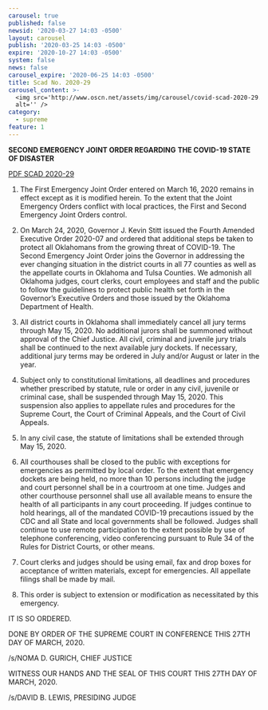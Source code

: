 ```yaml
---
carousel: true
published: false
newsid: '2020-03-27 14:03 -0500'
layout: carousel
publish: '2020-03-25 14:03 -0500'
expire: '2020-10-27 14:03 -0500'
system: false
news: false
carousel_expire: '2020-06-25 14:03 -0500'
title: Scad No. 2020-29
carousel_content: >-
  <img src='http://www.oscn.net/assets/img/carousel/covid-scad-2020-29.jpg'
  alt='' />
category:
  - supreme
feature: 1
---
```

**SECOND EMERGENCY JOINT ORDER REGARDING** 
**THE COVID-19 STATE OF DISASTER**

[PDF SCAD 2020-29](http://www.oscn.net/images/news/SCAD-2020-29.pdf)

1.	The First Emergency Joint Order entered on March 16, 2020 remains in effect except as it is modified herein. To the extent that the Joint Emergency Orders conflict with local practices, the First and Second Emergency Joint Orders control.

2.	On March 24, 2020, Governor J. Kevin Stitt issued the Fourth Amended Executive Order 2020-07 and ordered that additional steps be taken to protect all Oklahomans from the growing threat of COVID-19.  The Second Emergency Joint Order joins the Governor in addressing the ever changing situation in the district courts in all 77 counties as well as the appellate courts in Oklahoma and Tulsa Counties. We admonish all Oklahoma judges, court clerks, court employees and staff and the public to follow the guidelines to protect public health set forth in the Governor’s Executive Orders and those issued by the Oklahoma Department of Health. 

3.	All district courts in Oklahoma shall immediately cancel all jury terms through May 15, 2020.  No additional jurors shall be summoned without approval of the Chief Justice.  All civil, criminal and juvenile jury trials shall be continued to the next available jury dockets.  If necessary, additional jury terms may be ordered in July and/or August or later in the year.

4.	Subject only to constitutional limitations, all deadlines and procedures whether prescribed by statute, rule or order in any civil, juvenile or criminal case, shall be suspended through May 15, 2020. This suspension also applies to appellate rules and procedures for the Supreme Court, the Court of Criminal Appeals, and the Court of Civil Appeals.  

5.	In any civil case, the statute of limitations shall be extended through May 15, 2020. 

6.	All courthouses shall be closed to the public with exceptions for emergencies as permitted by local order.   To the extent that emergency dockets are being held, no more than 10 persons including the judge and court personnel shall be in a courtroom at one time.  Judges and other courthouse personnel shall use all available means to ensure the health of all participants in any court proceeding. If judges continue to hold hearings, all of the mandated COVID-19 precautions issued by the CDC and all State and local governments shall be followed.  Judges shall continue to use remote participation to the extent possible by use of telephone conferencing, video conferencing pursuant to Rule 34 of the Rules for District Courts, or other means. 

7.	Court clerks and judges should be using email, fax and drop boxes for acceptance of written materials, except for emergencies.  All appellate filings shall be made by mail. 

8.	This order is subject to extension or modification as necessitated by this emergency.


IT IS SO ORDERED.   

DONE BY ORDER OF THE SUPREME COURT IN CONFERENCE THIS 27TH DAY OF MARCH, 2020.

/s/NOMA D. GURICH, CHIEF JUSTICE

WITNESS OUR HANDS AND THE SEAL OF THIS COURT THIS 27TH DAY OF MARCH, 2020. 

/s/DAVID B. LEWIS, PRESIDING JUDGE
